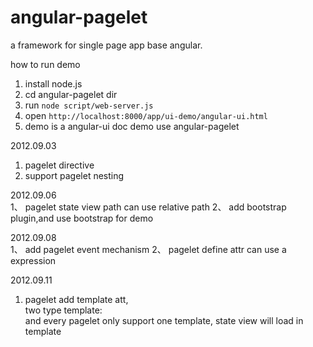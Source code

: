 angular-pagelet
===============

a framework  for single page app base angular.

how to run demo  
1. install node.js
2. cd angular-pagelet dir
3. run <code>node script/web-server.js</code>
4. open <code>http://localhost:8000/app/ui-demo/angular-ui.html</code>
5. demo is a angular-ui doc demo use angular-pagelet

2012.09.03  
1. pagelet directive
2. support pagelet nesting

2012.09.06   
1、 pagelet state view path can use relative path
2、 add bootstrap plugin,and use bootstrap for demo

2012.09.08   
1、 add pagelet event mechanism 
2、 pagelet define attr can use a expression 

2012.09.11  
1. pagelet add template att,   
 two type template:<div class="pagelet-template"></div> and <pagelet-template></pagelet-template>
 every pagelet only support one template, state view will load in template